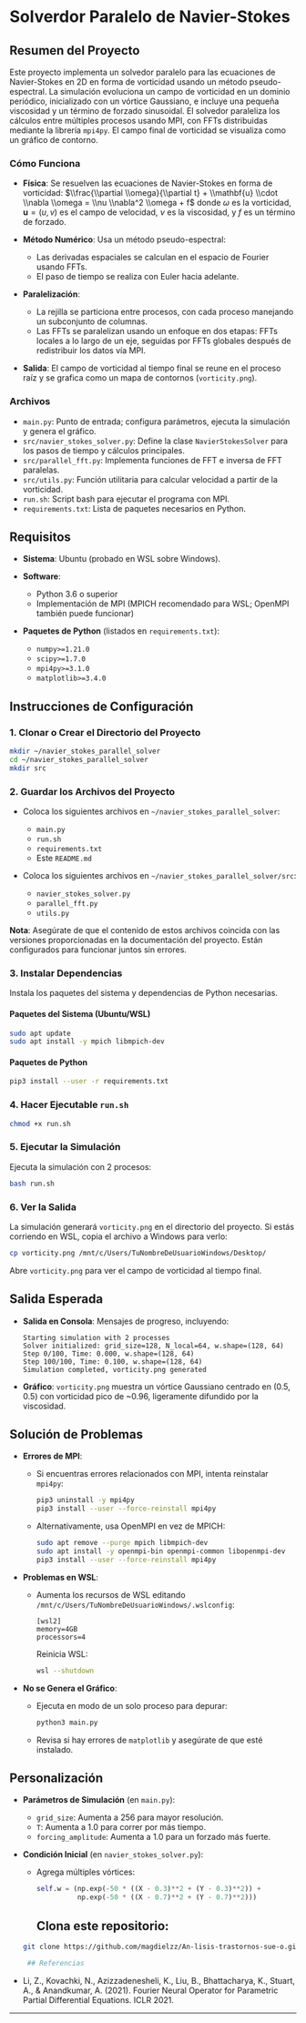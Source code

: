 # Solverdor Paralelo de Navier-Stokes

## Resumen del Proyecto

Este proyecto implementa un solvedor paralelo para las ecuaciones de Navier-Stokes en 2D en forma de vorticidad usando un método pseudo-espectral. La simulación evoluciona un campo de vorticidad en un dominio periódico, inicializado con un vórtice Gaussiano, e incluye una pequeña viscosidad y un término de forzado sinusoidal. El solvedor paraleliza los cálculos entre múltiples procesos usando MPI, con FFTs distribuidas mediante la librería `mpi4py`. El campo final de vorticidad se visualiza como un gráfico de contorno.

### Cómo Funciona

* **Física**: Se resuelven las ecuaciones de Navier-Stokes en forma de vorticidad:
  $\\frac{\\partial \\omega}{\\partial t} + \\mathbf{u} \\cdot \\nabla \\omega = \\nu \\nabla^2 \\omega + f$ donde $\omega$ es la vorticidad, $\mathbf{u} = (u, v)$ es el campo de velocidad, $\nu$ es la viscosidad, y $f$ es un término de forzado.
* **Método Numérico**: Usa un método pseudo-espectral:

  * Las derivadas espaciales se calculan en el espacio de Fourier usando FFTs.
  * El paso de tiempo se realiza con Euler hacia adelante.
* **Paralelización**:

  * La rejilla se particiona entre procesos, con cada proceso manejando un subconjunto de columnas.
  * Las FFTs se paralelizan usando un enfoque en dos etapas: FFTs locales a lo largo de un eje, seguidas por FFTs globales después de redistribuir los datos vía MPI.
* **Salida**: El campo de vorticidad al tiempo final se reune en el proceso raíz y se grafica como un mapa de contornos (`vorticity.png`).

### Archivos

* `main.py`: Punto de entrada; configura parámetros, ejecuta la simulación y genera el gráfico.
* `src/navier_stokes_solver.py`: Define la clase `NavierStokesSolver` para los pasos de tiempo y cálculos principales.
* `src/parallel_fft.py`: Implementa funciones de FFT e inversa de FFT paralelas.
* `src/utils.py`: Función utilitaria para calcular velocidad a partir de la vorticidad.
* `run.sh`: Script bash para ejecutar el programa con MPI.
* `requirements.txt`: Lista de paquetes necesarios en Python.

## Requisitos

* **Sistema**: Ubuntu (probado en WSL sobre Windows).
* **Software**:

  * Python 3.6 o superior
  * Implementación de MPI (MPICH recomendado para WSL; OpenMPI también puede funcionar)
* **Paquetes de Python** (listados en `requirements.txt`):

  * `numpy>=1.21.0`
  * `scipy>=1.7.0`
  * `mpi4py>=3.1.0`
  * `matplotlib>=3.4.0`

## Instrucciones de Configuración

### 1. Clonar o Crear el Directorio del Proyecto

```bash
mkdir ~/navier_stokes_parallel_solver
cd ~/navier_stokes_parallel_solver
mkdir src
```

### 2. Guardar los Archivos del Proyecto

* Coloca los siguientes archivos en `~/navier_stokes_parallel_solver`:

  * `main.py`
  * `run.sh`
  * `requirements.txt`
  * Este `README.md`
* Coloca los siguientes archivos en `~/navier_stokes_parallel_solver/src`:

  * `navier_stokes_solver.py`
  * `parallel_fft.py`
  * `utils.py`

**Nota**: Asegúrate de que el contenido de estos archivos coincida con las versiones proporcionadas en la documentación del proyecto. Están configurados para funcionar juntos sin errores.

### 3. Instalar Dependencias

Instala los paquetes del sistema y dependencias de Python necesarias.

#### Paquetes del Sistema (Ubuntu/WSL)

```bash
sudo apt update
sudo apt install -y mpich libmpich-dev
```

#### Paquetes de Python

```bash
pip3 install --user -r requirements.txt
```

### 4. Hacer Ejecutable `run.sh`

```bash
chmod +x run.sh
```

### 5. Ejecutar la Simulación

Ejecuta la simulación con 2 procesos:

```bash
bash run.sh
```

### 6. Ver la Salida

La simulación generará `vorticity.png` en el directorio del proyecto. Si estás corriendo en WSL, copia el archivo a Windows para verlo:

```bash
cp vorticity.png /mnt/c/Users/TuNombreDeUsuarioWindows/Desktop/
```

Abre `vorticity.png` para ver el campo de vorticidad al tiempo final.

## Salida Esperada

* **Salida en Consola**: Mensajes de progreso, incluyendo:

  ```
  Starting simulation with 2 processes
  Solver initialized: grid_size=128, N_local=64, w.shape=(128, 64)
  Step 0/100, Time: 0.000, w.shape=(128, 64)
  Step 100/100, Time: 0.100, w.shape=(128, 64)
  Simulation completed, vorticity.png generated
  ```

* **Gráfico**: `vorticity.png` muestra un vórtice Gaussiano centrado en (0.5, 0.5) con vorticidad pico de \~0.96, ligeramente difundido por la viscosidad.

## Solución de Problemas

* **Errores de MPI**:

  * Si encuentras errores relacionados con MPI, intenta reinstalar `mpi4py`:

    ```bash
    pip3 uninstall -y mpi4py
    pip3 install --user --force-reinstall mpi4py
    ```

  * Alternativamente, usa OpenMPI en vez de MPICH:

    ```bash
    sudo apt remove --purge mpich libmpich-dev
    sudo apt install -y openmpi-bin openmpi-common libopenmpi-dev
    pip3 install --user --force-reinstall mpi4py
    ```

* **Problemas en WSL**:

  * Aumenta los recursos de WSL editando `/mnt/c/Users/TuNombreDeUsuarioWindows/.wslconfig`:

    ```
    [wsl2]
    memory=4GB
    processors=4
    ```

    Reinicia WSL:

    ```bash
    wsl --shutdown
    ```

* **No se Genera el Gráfico**:

  * Ejecuta en modo de un solo proceso para depurar:

    ```bash
    python3 main.py
    ```

  * Revisa si hay errores de `matplotlib` y asegúrate de que esté instalado.

## Personalización

* **Parámetros de Simulación** (en `main.py`):

  * `grid_size`: Aumenta a 256 para mayor resolución.
  * `T`: Aumenta a 1.0 para correr por más tiempo.
  * `forcing_amplitude`: Aumenta a 1.0 para un forzado más fuerte.

* **Condición Inicial** (en `navier_stokes_solver.py`):

  * Agrega múltiples vórtices:

    ```python
    self.w = (np.exp(-50 * ((X - 0.3)**2 + (Y - 0.3)**2)) +
              np.exp(-50 * ((X - 0.7)**2 + (Y - 0.7)**2)))
    ```
    ## Clona este repositorio:
   ```bash
   git clone https://github.com/magdielzz/An-lisis-trastornos-sue-o.git
   
    ## Referencias

- Li, Z., Kovachki, N., Azizzadenesheli, K., Liu, B., Bhattacharya, K., Stuart, A., & Anandkumar, A. (2021). Fourier Neural Operator for Parametric Partial Differential Equations. ICLR 2021.

---



